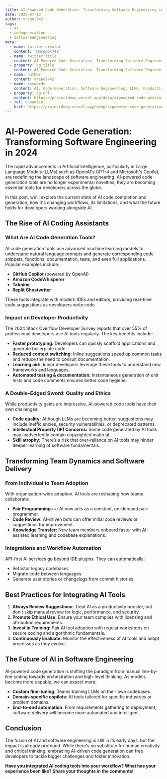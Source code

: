```yaml
---
title: AI-Powered Code Generation- Transforming Software Engineering in 2024
date: 2025-07-13
author: mrepol742
tags:
  - ai
  - codegeneration
  - softwareengineering
meta:
  - name: twitter:creator
    content: '@mrepol742'
  - name: twitter:title
    content: AI-Powered Code Generation- Transforming Software Engineering in 2024
  - property: og:title
    content: AI-Powered Code Generation- Transforming Software Engineering in 2024
  - name: author
    content: mrepol742
  - name: keywords
    content: AI, Code Generation, Software Engineering, LLMs, Productivity
  - property: og:url
    content: https://projectdeep.vercel.app/deep/aipowered-code-generation-transforming-software-engineering-in-2024/
  - rel: canonical
    href: https://projectdeep.vercel.app/deep/aipowered-code-generation-transforming-software-engineering-in-2024/
---
```


# AI-Powered Code Generation: Transforming Software Engineering in 2024

The rapid advancements in Artificial Intelligence, particularly in Large Language Models (LLMs) such as OpenAI's GPT-4 and Microsoft's Copilot, are redefining the landscape of software engineering. AI-powered code generation tools are no longer experimental novelties; they are becoming essential tools for developers across the globe.

In this post, we'll explore the current state of AI code completion and generation, how it's changing workflows, its limitations, and what the future holds for developers working alongside AI.

## The Rise of AI Coding Assistants

### What Are AI Code Generation Tools?
AI code generation tools use advanced machine learning models to understand natural language prompts and generate corresponding code snippets, functions, documentation, tests, and even full applications. Popular examples include:

- **GitHub Copilot** (powered by OpenAI)
- **Amazon CodeWhisperer**
- **Tabnine**
- **Replit Ghostwriter**

These tools integrate with modern IDEs and editors, providing real-time code suggestions as developers write code.

### Impact on Developer Productivity
The 2024 Stack Overflow Developer Survey reports that over 55% of professional developers use AI tools regularly. The key benefits include:

- **Faster prototyping:** Developers can quickly scaffold applications and generate boilerplate code.
- **Reduced context switching:** Inline suggestions speed up common tasks and reduce the need to consult documentation.
- **Learning aid:** Junior developers leverage these tools to understand new frameworks and languages.
- **Automated testing & documentation:** Instantaneous generation of unit tests and code comments ensures better code hygiene.

### A Double-Edged Sword: Quality and Ethics
While productivity gains are impressive, AI-powered code tools have their own challenges:

- **Code quality:** Although LLMs are becoming better, suggestions may include inefficiencies, security vulnerabilities, or deprecated patterns.
- **Intellectual Property (IP) Concerns:** Some code generated by AI tools may inadvertently contain copyrighted material.
- **Skill atrophy:** There’s a risk that over-reliance on AI tools may hinder deeper learning of software fundamentals.

## Transforming Team Dynamics and Software Delivery

### From Individual to Team Adoption
With organization-wide adoption, AI tools are reshaping how teams collaborate:

- **Pair Programming++:** AI now acts as a constant, on-demand pair-programmer.
- **Code Review:** AI-driven bots can offer initial code reviews or suggestions for improvement.
- **Knowledge Transfer:** New team members onboard faster with AI-assisted learning and codebase explanations.

### Integrations and Workflow Automation
API-first AI services go beyond IDE plugins. They can automatically:

- Refactor legacy codebases
- Migrate code between languages
- Generate user stories or changelogs from commit histories

## Best Practices for Integrating AI Tools

1. **Always Review Suggestions:** Treat AI as a productivity booster, but don't skip manual review for logic, performance, and security.
2. **Promote Ethical Use:** Ensure your team complies with licensing and attribution requirements.
3. **Invest in Training:** Pair AI tool adoption with regular workshops on secure coding and algorithmic fundamentals.
4. **Continuously Evaluate:** Monitor the effectiveness of AI tools and adapt processes as they evolve.

## The Future of AI in Software Engineering
AI-powered code generation is shifting the paradigm from manual line-by-line coding towards orchestration and high-level thinking. As models become more capable, we can expect more:

- **Custom fine-tuning:** Teams training LLMs on their own codebases.
- **Domain-specific copilots:** AI tools tailored for specific industries or problem domains.
- **End-to-end automation:** From requirements gathering to deployment, software delivery will become more automated and intelligent.

## Conclusion

The fusion of AI and software engineering is still in its early days, but the impact is already profound. While there's no substitute for human creativity and critical thinking, embracing AI-driven code generation can free developers to tackle bigger challenges and foster innovation.

**Have you integrated AI coding tools into your workflow? What has your experience been like? Share your thoughts in the comments!**
